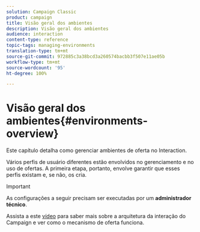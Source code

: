 ```yaml
---
solution: Campaign Classic
product: campaign
title: Visão geral dos ambientes
description: Visão geral dos ambientes
audience: interaction
content-type: reference
topic-tags: managing-environments
translation-type: tm+mt
source-git-commit: 972885c3a38bcd3a260574bacbb3f507e11ae05b
workflow-type: tm+mt
source-wordcount: '95'
ht-degree: 100%

---
```



# Visão geral dos ambientes{#environments-overview}

Este capítulo detalha como gerenciar ambientes de oferta no Interaction.

Vários perfis de usuário diferentes estão envolvidos no gerenciamento e no uso de ofertas. A primeira etapa, portanto, envolve garantir que esses perfis existam e, se não, os cria.

>[!IMPORTANT]
>
>As configurações a seguir precisam ser executadas por um **administrador técnico**.

Assista a este [vídeo](https://helpx.adobe.com/campaign/classic/how-to/architecture-of-acs-v6.html?playlist=/ccx/v1/collection/product/campaign/classic/segment/digital-marketers/explevel/intermediate/applaunch/get-started/collection.ccx.js&amp;ref=helpx.adobe.com) para saber mais sobre a arquitetura da interação do Campaign e ver como o mecanismo de oferta funciona.